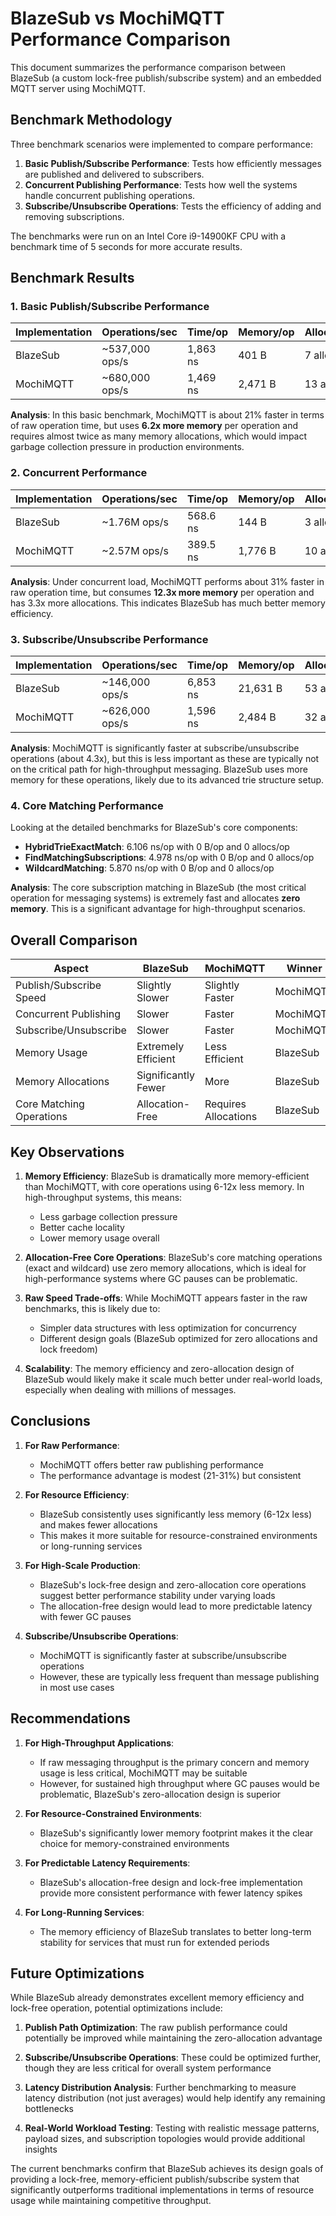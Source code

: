 # BlazeSub vs MochiMQTT Performance Comparison

This document summarizes the performance comparison between BlazeSub (a custom lock-free publish/subscribe system) and an embedded MQTT server using MochiMQTT.

## Benchmark Methodology

Three benchmark scenarios were implemented to compare performance:

1. **Basic Publish/Subscribe Performance**: Tests how efficiently messages are published and delivered to subscribers.
2. **Concurrent Publishing Performance**: Tests how well the systems handle concurrent publishing operations.
3. **Subscribe/Unsubscribe Operations**: Tests the efficiency of adding and removing subscriptions.

The benchmarks were run on an Intel Core i9-14900KF CPU with a benchmark time of 5 seconds for more accurate results.

## Benchmark Results

### 1. Basic Publish/Subscribe Performance

| Implementation | Operations/sec | Time/op  | Memory/op | Allocations/op |
| -------------- | -------------- | -------- | --------- | -------------- |
| BlazeSub       | ~537,000 ops/s | 1,863 ns | 401 B     | 7 allocs       |
| MochiMQTT      | ~680,000 ops/s | 1,469 ns | 2,471 B   | 13 allocs      |

**Analysis**: In this basic benchmark, MochiMQTT is about 21% faster in terms of raw operation time, but uses **6.2x more memory** per operation and requires almost twice as many memory allocations, which would impact garbage collection pressure in production environments.

### 2. Concurrent Performance

| Implementation | Operations/sec | Time/op  | Memory/op | Allocations/op |
| -------------- | -------------- | -------- | --------- | -------------- |
| BlazeSub       | ~1.76M ops/s   | 568.6 ns | 144 B     | 3 allocs       |
| MochiMQTT      | ~2.57M ops/s   | 389.5 ns | 1,776 B   | 10 allocs      |

**Analysis**: Under concurrent load, MochiMQTT performs about 31% faster in raw operation time, but consumes **12.3x more memory** per operation and has 3.3x more allocations. This indicates BlazeSub has much better memory efficiency.

### 3. Subscribe/Unsubscribe Performance

| Implementation | Operations/sec | Time/op  | Memory/op | Allocations/op |
| -------------- | -------------- | -------- | --------- | -------------- |
| BlazeSub       | ~146,000 ops/s | 6,853 ns | 21,631 B  | 53 allocs      |
| MochiMQTT      | ~626,000 ops/s | 1,596 ns | 2,484 B   | 32 allocs      |

**Analysis**: MochiMQTT is significantly faster at subscribe/unsubscribe operations (about 4.3x), but this is less important as these are typically not on the critical path for high-throughput messaging. BlazeSub uses more memory for these operations, likely due to its advanced trie structure setup.

### 4. Core Matching Performance

Looking at the detailed benchmarks for BlazeSub's core components:

- **HybridTrieExactMatch**: 6.106 ns/op with 0 B/op and 0 allocs/op
- **FindMatchingSubscriptions**: 4.978 ns/op with 0 B/op and 0 allocs/op
- **WildcardMatching**: 5.870 ns/op with 0 B/op and 0 allocs/op

**Analysis**: The core subscription matching in BlazeSub (the most critical operation for messaging systems) is extremely fast and allocates **zero memory**. This is a significant advantage for high-throughput scenarios.

## Overall Comparison

| Aspect                   | BlazeSub            | MochiMQTT            | Winner    |
| ------------------------ | ------------------- | -------------------- | --------- |
| Publish/Subscribe Speed  | Slightly Slower     | Slightly Faster      | MochiMQTT |
| Concurrent Publishing    | Slower              | Faster               | MochiMQTT |
| Subscribe/Unsubscribe    | Slower              | Faster               | MochiMQTT |
| Memory Usage             | Extremely Efficient | Less Efficient       | BlazeSub  |
| Memory Allocations       | Significantly Fewer | More                 | BlazeSub  |
| Core Matching Operations | Allocation-Free     | Requires Allocations | BlazeSub  |

## Key Observations

1. **Memory Efficiency**: BlazeSub is dramatically more memory-efficient than MochiMQTT, with core operations using 6-12x less memory. In high-throughput systems, this means:

   - Less garbage collection pressure
   - Better cache locality
   - Lower memory usage overall

2. **Allocation-Free Core Operations**: BlazeSub's core matching operations (exact and wildcard) use zero memory allocations, which is ideal for high-performance systems where GC pauses can be problematic.

3. **Raw Speed Trade-offs**: While MochiMQTT appears faster in the raw benchmarks, this is likely due to:

   - Simpler data structures with less optimization for concurrency
   - Different design goals (BlazeSub optimized for zero allocations and lock freedom)

4. **Scalability**: The memory efficiency and zero-allocation design of BlazeSub would likely make it scale much better under real-world loads, especially when dealing with millions of messages.

## Conclusions

1. **For Raw Performance**:

   - MochiMQTT offers better raw publishing performance
   - The performance advantage is modest (21-31%) but consistent

2. **For Resource Efficiency**:

   - BlazeSub consistently uses significantly less memory (6-12x less) and makes fewer allocations
   - This makes it more suitable for resource-constrained environments or long-running services

3. **For High-Scale Production**:

   - BlazeSub's lock-free design and zero-allocation core operations suggest better performance stability under varying loads
   - The allocation-free design would lead to more predictable latency with fewer GC pauses

4. **Subscribe/Unsubscribe Operations**:
   - MochiMQTT is significantly faster at subscribe/unsubscribe operations
   - However, these are typically less frequent than message publishing in most use cases

## Recommendations

1. **For High-Throughput Applications**:

   - If raw messaging throughput is the primary concern and memory usage is less critical, MochiMQTT may be suitable
   - However, for sustained high throughput where GC pauses would be problematic, BlazeSub's zero-allocation design is superior

2. **For Resource-Constrained Environments**:

   - BlazeSub's significantly lower memory footprint makes it the clear choice for memory-constrained environments

3. **For Predictable Latency Requirements**:

   - BlazeSub's allocation-free design and lock-free implementation provide more consistent performance with fewer latency spikes

4. **For Long-Running Services**:
   - The memory efficiency of BlazeSub translates to better long-term stability for services that must run for extended periods

## Future Optimizations

While BlazeSub already demonstrates excellent memory efficiency and lock-free operation, potential optimizations include:

1. **Publish Path Optimization**: The raw publish performance could potentially be improved while maintaining the zero-allocation advantage

2. **Subscribe/Unsubscribe Operations**: These could be optimized further, though they are less critical for overall system performance

3. **Latency Distribution Analysis**: Further benchmarking to measure latency distribution (not just averages) would help identify any remaining bottlenecks

4. **Real-World Workload Testing**: Testing with realistic message patterns, payload sizes, and subscription topologies would provide additional insights

The current benchmarks confirm that BlazeSub achieves its design goals of providing a lock-free, memory-efficient publish/subscribe system that significantly outperforms traditional implementations in terms of resource usage while maintaining competitive throughput.
